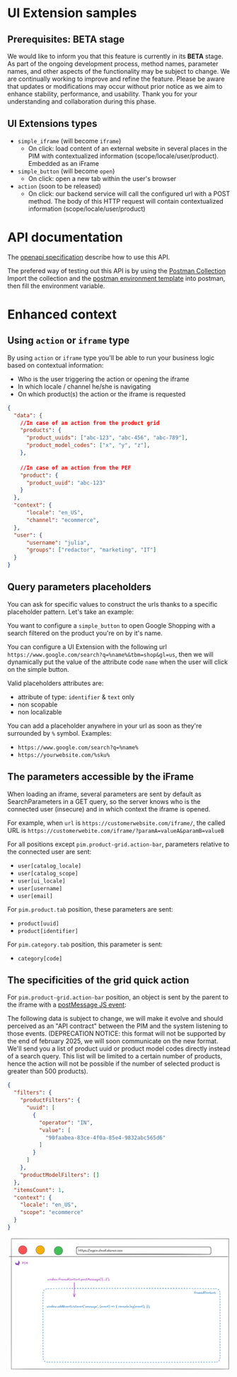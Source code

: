 # UI Extension samples

## Prerequisites: BETA stage

We would like to inform you that this feature is currently in its <b>BETA</b> stage. As part of the ongoing development process, method names, parameter names, and other aspects of the functionality may be subject to change. We are continually working to improve and refine the feature.
Please be aware that updates or modifications may occur without prior notice as we aim to enhance stability, performance, and usability.
Thank you for your understanding and collaboration during this phase.

## UI Extensions types

- `simple_iframe` (will become `iframe`)
  - On click: load content of an external website in several places in the PIM with contextualized information (scope/locale/user/product). Embedded as an iFrame
- `simple_button` (will become `open`)
  - On click: open a new tab within the user's browser
- `action` (soon to be released)
  - On click: our backend service will call the configured url with a POST method. The body of this HTTP request will contain contextualized information (scope/locale/user/product)

# API documentation

The [openapi specification](./api/openapi.yaml) describe how to use this API.

The prefered way of testing out this API is by using the [Postman Collection](./api/generated/generated_postman_collection.json)
Import the collection and the [postman environment template](./api/postman/postman_environment_template.json) into postman, then fill the environment variable.

# Enhanced context

## Using `action` or `iframe` type

By using `action` or `iframe` type you'll be able to run your business logic based on contextual information:
- Who is the user triggering the action or opening the iframe
- In which locale / channel he/she is navigating
- On which product(s) the action or the iframe is requested


```json
{
  "data": {
    //In case of an action from the product grid
    "products": {
      "product_uuids": ["abc-123", "abc-456", "abc-789"],
      "product_model_codes": ["x", "y", "z"],
    },

    //In case of an action from the PEF
    "product": {
      "product_uuid": "abc-123"
    }
  },
  "context": {
      "locale": "en_US",
      "channel": "ecommerce",
  },
  "user": {
      "username": "julia",
      "groups": ["redactor", "marketing", "IT"]
  }
}
```

## Query parameters placeholders

You can ask for specific values to construct the urls thanks to a specific placeholder pattern. Let's take an example:

You want to configure a `simple_button` to open Google Shopping with a search filtered on the product you're on by it's name.

You can configure a UI Extension with the following url `https://www.google.com/search?q=%name%&tbm=shop&gl=us`, then we will dynamically put the value of the attribute code `name` when the user will click on the simple button.

Valid placeholders attributes are:
- attribute of type: `identifier` & `text` only
- non scopable
- non localizable

You can add a placeholder anywhere in your url as soon as they're surrounded by `%` symbol.
Examples:
- `https://www.google.com/search?q=%name%`
- `https://yourwebsite.com/%sku%`

## The parameters accessible by the iFrame

When loading an iframe, several parameters are sent by default as SearchParameters in a GET query, so the server knows who is the connected user (insecure) and in which context the iframe is opened.

For example, when `url` is `https://customerwebsite.com/iframe/`, the called URL is `https://customerwebite.com/iframe/?paramA=valueA&paramB=valueB`

For all positions except `pim.product-grid.action-bar`, parameters relative to the connected user are sent:
- `user[catalog_locale]`
- `user[catalog_scope]`
- `user[ui_locale]`
- `user[username]`
- `user[email]`

For `pim.product.tab` position, these parameters are sent:
- `product[uuid]`
- `product[identifier]`

For `pim.category.tab` position, this parameter is sent:
- `category[code]`

## The specificities of the grid quick action

For `pim.product-grid.action-bar` position, an object is sent by the parent to the iframe with a [postMessage JS event](https://developer.mozilla.org/en-US/docs/Web/API/Window/postMessage):

The following data is subject to change, we will make it evolve and should perceived as an "API contract" between the PIM and the system listening to those events. (DEPRECATION NOTICE: this format will not be supported by the end of february 2025, we will soon communicate on the new format. We'll send you a list of product uuid or product model codes directly instead of a search query. This list will be limited to a certain number of products, hence the action will not be possible if the number of selected product is greater than 500 products).
```json
{
  "filters": {
    "productFilters": {
      "uuid": [
        {
          "operator": "IN",
          "value": [
            "90faabea-83ce-4f0a-85e4-9832abc565d6"
          ]
        }
      ]
    },
    "productModelFilters": []
  },
  "itemsCount": 1,
  "context": {
    "locale": "en_US",
    "scope": "ecommerce"
  }
}
```
![illustrated window postmessage](doc/img/window.postmessage.png)
